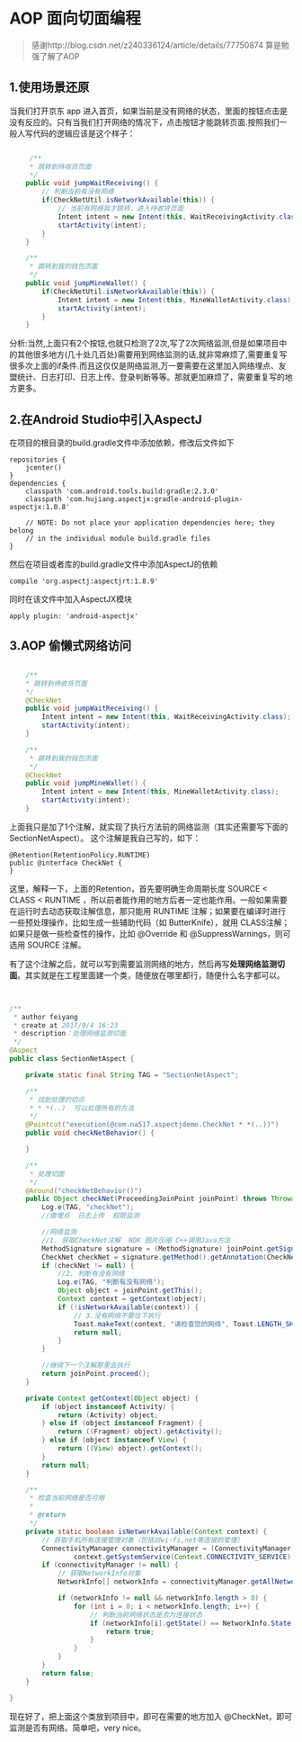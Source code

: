 # AOP 面向切面编程

> 感谢http://blog.csdn.net/z240336124/article/details/77750874  算是勉强了解了AOP

## 1.使用场景还原

当我们打开京东 app 进入首页，如果当前是没有网络的状态，里面的按钮点击是没有反应的。只有当我们打开网络的情况下，点击按钮才能跳转页面.按照我们一般人写代码的逻辑应该是这个样子：

``` java

	 /**
     * 跳转到待收货页面
     */
    public void jumpWaitReceiving() {
        // 判断当前有没有网络
        if(CheckNetUtil.isNetworkAvailable(this)) {
            // 当前有网络我才跳转，进入待收货页面
            Intent intent = new Intent(this, WaitReceivingActivity.class);
            startActivity(intent);
        }
    }

    /**
     * 跳转到我的钱包页面
     */
    public void jumpMineWallet() {
        if(CheckNetUtil.isNetworkAvailable(this)) {
            Intent intent = new Intent(this, MineWalletActivity.class);
            startActivity(intent);
        }
    }

```
分析:当然,上面只有2个按钮,也就只检测了2次,写了2次网络监测,但是如果项目中的其他很多地方(几十处几百处)需要用到网络监测的话,就非常麻烦了,需要重复写很多次上面的if条件.而且这仅仅是网络监测,万一要需要在这里加入网络埋点、友盟统计、日志打印、日志上传、登录判断等等。那就更加麻烦了，需要重复写的地方更多。

## 2.在Android Studio中引入AspectJ

在项目的根目录的build.gradle文件中添加依赖，修改后文件如下

	repositories {
	    jcenter()
	}
	dependencies {
	    classpath 'com.android.tools.build:gradle:2.3.0'
	    classpath 'com.hujiang.aspectjx:gradle-android-plugin-aspectjx:1.0.8'
	
	    // NOTE: Do not place your application dependencies here; they belong
	    // in the individual module build.gradle files
	}

然后在项目或者库的build.gradle文件中添加AspectJ的依赖

	compile 'org.aspectj:aspectjrt:1.8.9'

同时在该文件中加入AspectJX模块

	apply plugin: 'android-aspectjx'


## 3.AOP 偷懒式网络访问

``` java

	/**
    * 跳转到待收货页面
    */
    @CheckNet
    public void jumpWaitReceiving() {
        Intent intent = new Intent(this, WaitReceivingActivity.class);
        startActivity(intent);
    }

    /**
     * 跳转到我的钱包页面
     */
    @CheckNet
    public void jumpMineWallet() {
        Intent intent = new Intent(this, MineWalletActivity.class);
        startActivity(intent);
    }

```

上面我只是加了1个注解，就实现了执行方法前的网络监测（其实还需要写下面的SectionNetAspect）。
这个注解是我自己写的，如下：

	@Retention(RetentionPolicy.RUNTIME)
	public @interface CheckNet {
	}

这里，解释一下，上面的Retention，首先要明确生命周期长度 SOURCE < CLASS < RUNTIME ，所以前者能作用的地方后者一定也能作用。一般如果需要在运行时去动态获取注解信息，那只能用 RUNTIME 注解；如果要在编译时进行一些预处理操作，比如生成一些辅助代码（如 ButterKnife），就用 CLASS注解；如果只是做一些检查性的操作，比如 @Override 和 @SuppressWarnings，则可选用 SOURCE 注解。

有了这个注解之后，就可以写到需要监测网络的地方，然后再写**处理网络监测切面**。其实就是在工程里面建一个类，随便放在哪里都行，随便什么名字都可以。

``` java

	
/**
 * author feiyang
 * create at 2017/9/4 16:23
 * description：处理网络监测切面
 */
@Aspect
public class SectionNetAspect {

    private static final String TAG = "SectionNetAspect";

    /**
     * 找到处理的切点
     * * *(..)  可以处理所有的方法
     */
    @Pointcut("execution(@com.na517.aspectjdemo.CheckNet * *(..))")
    public void checkNetBehavior() {

    }

    /**
     * 处理切面
     */
    @Around("checkNetBehavior()")
    public Object checkNet(ProceedingJoinPoint joinPoint) throws Throwable {
        Log.e(TAG, "checkNet");
        //做埋点  日志上传  权限监测

        //网络监测
        //1. 获取CheckNet注解  NDK 图片压缩 C++调用Java方法
        MethodSignature signature = (MethodSignature) joinPoint.getSignature();
        CheckNet checkNet = signature.getMethod().getAnnotation(CheckNet.class);
        if (checkNet != null) {
            //2. 判断有没有网络
            Log.e(TAG, "判断有没有网络");
            Object object = joinPoint.getThis();
            Context context = getContext(object);
            if (!isNetworkAvailable(context)) {
                // 3.没有网络不要往下执行
                Toast.makeText(context, "请检查您的网络", Toast.LENGTH_SHORT).show();
                return null;
            }
        }

        //继续下一个注解那里去执行
        return joinPoint.proceed();
    }

    private Context getContext(Object object) {
        if (object instanceof Activity) {
            return (Activity) object;
        } else if (object instanceof Fragment) {
            return ((Fragment) object).getActivity();
        } else if (object instanceof View) {
            return ((View) object).getContext();
        }
        return null;
    }

    /**
     * 检查当前网络是否可用
     *
     * @return
     */
    private static boolean isNetworkAvailable(Context context) {
        // 获取手机所有连接管理对象（包括对wi-fi,net等连接的管理）
        ConnectivityManager connectivityManager = (ConnectivityManager)
                context.getSystemService(Context.CONNECTIVITY_SERVICE);
        if (connectivityManager != null) {
            // 获取NetworkInfo对象
            NetworkInfo[] networkInfo = connectivityManager.getAllNetworkInfo();

            if (networkInfo != null && networkInfo.length > 0) {
                for (int i = 0; i < networkInfo.length; i++) {
                    // 判断当前网络状态是否为连接状态
                    if (networkInfo[i].getState() == NetworkInfo.State.CONNECTED) {
                        return true;
                    }
                }
            }
        }
        return false;
    }

}


```
现在好了，把上面这个类放到项目中，即可在需要的地方加入 @CheckNet，即可监测是否有网络。简单吧，very nice。